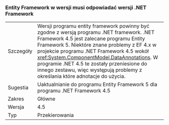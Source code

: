 ### <a name="entity-framework-version-must-match-the-net-framework-version"></a>Entity Framework w wersji musi odpowiadać wersji .NET Framework

|   |   |
|---|---|
|Szczegóły|Wersji programu entity framework powinny być zgodne z wersją programu .NET framework. .NET Framework 4.5 jest zalecane programu Entity Framework 5. Niektóre znane problemy z EF 4.x w projekcie programu .NET Framework 4.5 wokół <xref:System.ComponentModel.DataAnnotations>. W programie .NET 4.5 te zostały przeniesione do innego zestawu, więc występują problemy z określania które adnotacje do użycia.|
|Sugestia|Uaktualnianie do programu Entity Framework 5 dla programu .NET Framework 4.5|
|Zakres|Główne|
|Wersja|4.5|
|Typ|Przekierowania|

